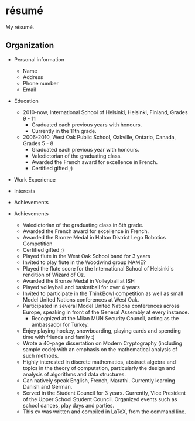 # résumé

My résumé.

## Organization

- Personal information
  - Name
  - Address
  - Phone number
  - Email

- Education
  - 2010-now, International School of Helsinki, Helsinki, Finland,
  Grades 9 - 11
    - Graduated each previous years with honours.
    - Currently in the 11th grade.
  - 2006-2010, West Oak Public School, Oakville, Ontario, Canada,
  Grades 5 - 8
    - Graduated each previous year with honours.
    - Valedictorian of the graduating class.
    - Awarded the French award for excellence in French.
    - Certified gifted ;)

- Work Experience
- Interests
- Achievements

- Achievements
    - Valedictorian of the graduating class in 8th grade.
    - Awarded the French award for excellence in French.
    - Awarded the Bronze Medal in Halton District Lego Robotics
      Competition
    - Certified gifted ;)
    - Played flute in the West Oak School band for 3 years
    - Invited to play flute in the Woodwind group NAME?
    - Played the flute score for the International School of Helsinki's
      rendition of Wizard of Oz.
    - Awarded the Bronze Medal in Volleyball at ISH
    - Played volleyball and basketball for over 4 years
    - Invited to participate in the ThinkBowl competition as well as
      small Model United Nations conferences at West Oak.
    - Participated in several Model United Nations conferences across
      Europe, speaking in front of the General Assembly at every instance.
        - Recognized at the Milan MUN Security Council, acting as the
          ambassador for Turkey.
    - Enjoy playing hockey, snowboarding, playing cards and spending time
      with friends and family :)
    - Wrote a 40-page dissertation on Modern Cryptography (including
      sample code) with an emphasis on the mathematical analysis of such
      methods.
    - Highly interested in discrete mathematics, abstract algebra and
      topics in the theory of computation, particularly the design and
      analysis of algorithms and data structures.
    - Can natively speak English, French, Marathi. Currently learning
      Danish and German.
    - Served in the Student Council for 3 years. Currently, Vice President
      of the Upper School Student Council. Organized events such as
      school dances, play days and parties.
    - This cv was written and compiled in LaTeX, from the command line.
